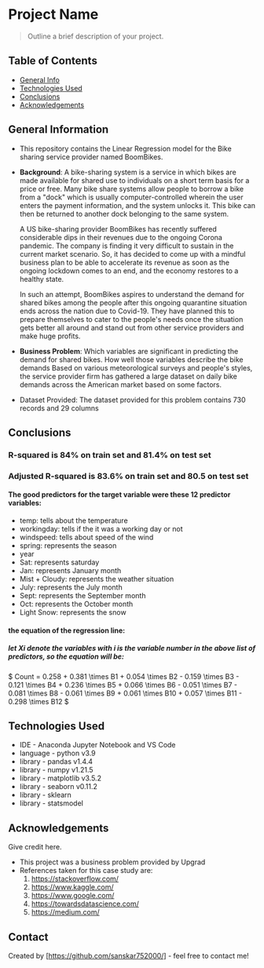 # Project Name
> Outline a brief description of your project.


## Table of Contents
* [General Info](#general-information)
* [Technologies Used](#technologies-used)
* [Conclusions](#conclusions)
* [Acknowledgements](#acknowledgements)

<!-- You can include any other section that is pertinent to your problem -->

## General Information
- This repository contains the Linear Regression model for the Bike sharing service provider named BoomBikes.
- <b>Background</b>: A bike-sharing system is a service in which bikes are made available for shared use to individuals on a short term basis for a price or free. Many bike share systems allow people to borrow a bike from a "dock" which is usually computer-controlled wherein the user enters the payment information, and the system unlocks it. This bike can then be returned to another dock belonging to the same system.
    
    A US bike-sharing provider BoomBikes has recently suffered considerable dips in their revenues due to the ongoing Corona pandemic. The company is finding it very difficult to sustain in the current market scenario. So, it has decided to come up with a mindful business plan to be able to accelerate its revenue as soon as the ongoing lockdown comes to an end, and the economy restores to a healthy state. 

    In such an attempt, BoomBikes aspires to understand the demand for shared bikes among the people after this ongoing quarantine situation ends across the nation due to Covid-19. They have planned this to prepare themselves to cater to the people's needs once the situation gets better all around and stand out from other service providers and make huge profits.


- <b>Business Problem</b>: Which variables are significant in predicting the demand for shared bikes.
How well those variables describe the bike demands
Based on various meteorological surveys and people's styles, the service provider firm has gathered a large dataset on daily bike demands across the American market based on some factors. 
    
- Dataset Provided: The dataset provided for this problem contains 730 records and 29 columns

<!-- You don't have to answer all the questions - just the ones relevant to your project. -->

## Conclusions
### R-squared is 84% on train set and 81.4% on test set
### Adjusted R-squared is 83.6% on train set and 80.5 on test set

#### The good predictors for the target variable were these 12 predictor variables:
- temp: tells about the temperature
- workingday: tells if the it was a working day or not
- windspeed: tells about speed of the wind
- spring: represents the season
- year
- Sat: represents saturday
- Jan: represents January month
- Mist + Cloudy: represents the weather situation
- July: represents the July month
- Sept: represents the September month
- Oct: represents the October month
- Light Snow: represents the snow

#### the equation of the regression line:
##### let Xi denote the variables with i is the variable number in the above list of predictors, so the equation will be:
$ Count = 0.258 + 0.381 \times B1 + 0.054 \times B2 - 0.159 \times B3 - 0.121 \times B4 + 0.236 \times B5 + 0.066 \times B6 - 0.051 \times B7 - 0.081 \times B8 -    0.061 \times B9 + 0.061 \times B10 + 0.057 \times B11 - 0.298 \times B12 $

<!-- You don't have to answer all the questions - just the ones relevant to your project. -->


## Technologies Used
- IDE - Anaconda Jupyter Notebook and VS Code
- language - python v3.9
- library - pandas v1.4.4
- library - numpy v1.21.5
- library - matplotlib v3.5.2
- library - seaborn v0.11.2
- library - sklearn
- library - statsmodel

<!-- As the libraries versions keep on changing, it is recommended to mention the version of library used in this project -->

## Acknowledgements
Give credit here.
- This project was a business problem provided by Upgrad
- References taken for this case study are:
    1. https://stackoverflow.com/
    2. https://www.kaggle.com/
    3. https://www.google.com/
    4. https://towardsdatascience.com/
    5. https://medium.com/


## Contact
Created by [https://github.com/sanskar752000/] - feel free to contact me!


<!-- Optional -->
<!-- ## License -->
<!-- This project is open source and available under the [... License](). -->

<!-- You don't have to include all sections - just the one's relevant to your project -->